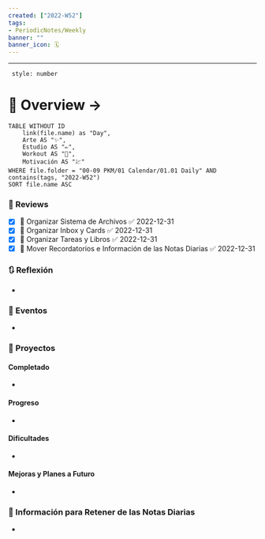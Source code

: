 ```yaml
---
created: ["2022-W52"]
tags: 
- PeriodicNotes/Weekly
banner: ""
banner_icon: 🗓️
---
```

___
```toc
 style: number
```
# 🌌 Overview -> 
```dataview
TABLE WITHOUT ID
	link(file.name) as "Day",
	Arte AS "✨",
	Estudio AS "✏️",
	Workout AS "💪",
	Motivación AS "💹"
WHERE file.folder = "00-09 PKM/01 Calendar/01.01 Daily" AND 
contains(tags, "2022-W52")
SORT file.name ASC
```

### 📑 Reviews
- [x] 🔼 Organizar Sistema de Archivos ✅ 2022-12-31
- [x] 🔼 Organizar Inbox y Cards ✅ 2022-12-31
- [x] 🔼 Organizar Tareas y Libros ✅ 2022-12-31
- [x] 🔼 Mover Recordatorios e Información de las Notas Diarias ✅ 2022-12-31

### 🔃 Reflexión
- 
### 📜 Eventos
- 
### 📃 Proyectos
#### **Completado**
- 
#### **Progreso**
- 
#### **Dificultades**
- 
#### **Mejoras y Planes a Futuro**
- 
### 💾 Información para Retener de las Notas Diarias
- 